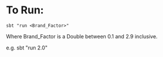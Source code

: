 
# To Run:

`sbt "run <Brand_Factor>"`

Where Brand_Factor is a Double between 0.1 and 2.9 inclusive.

e.g.
    sbt "run 2.0"